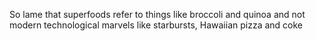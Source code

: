 So lame that superfoods refer to things like broccoli and quinoa and not modern technological marvels like starbursts, Hawaiian pizza and coke


